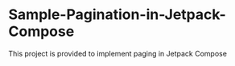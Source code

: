 # Sample-Pagination-in-Jetpack-Compose
This project is provided to implement paging in Jetpack Compose

